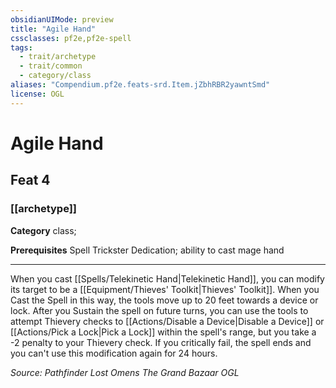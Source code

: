 ```yaml
---
obsidianUIMode: preview
title: "Agile Hand"
cssclasses: pf2e,pf2e-spell
tags:
  - trait/archetype
  - trait/common
  - category/class
aliases: "Compendium.pf2e.feats-srd.Item.jZbhRBR2yawntSmd"
license: OGL
---
```

# Agile Hand
## Feat 4
### [[archetype]]

**Category** class; 



**Prerequisites** Spell Trickster Dedication; ability to cast mage hand
* * *
When you cast [[Spells/Telekinetic Hand|Telekinetic Hand]], you can modify its target to be a [[Equipment/Thieves' Toolkit|Thieves' Toolkit]]. When you Cast the Spell in this way, the tools move up to 20 feet towards a device or lock. After you Sustain the spell on future turns, you can use the tools to attempt Thievery checks to [[Actions/Disable a Device|Disable a Device]] or [[Actions/Pick a Lock|Pick a Lock]] within the spell's range, but you take a -2 penalty to your Thievery check. If you critically fail, the spell ends and you can't use this modification again for 24 hours.

*Source: Pathfinder Lost Omens The Grand Bazaar*
*OGL*